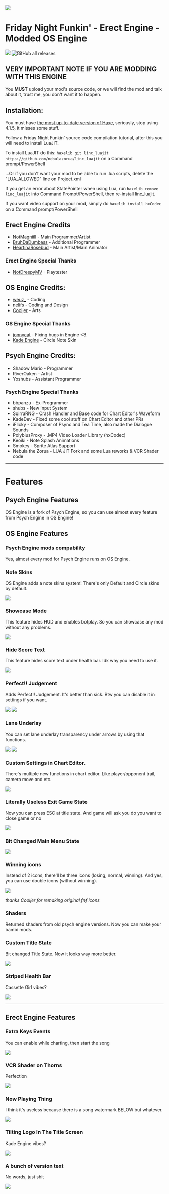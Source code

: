 ![](erectenginelogo.png)
# Friday Night Funkin' - Erect Engine - Modded OS Engine
![](https://img.shields.io/github/license/Magniill/FNF-ErectEngine) ![GitHub all releases](https://img.shields.io/github/downloads/Magniill/FNF-ErectEngine/total)

## VERY IMPORTANT NOTE IF YOU ARE MODDING WITH THIS ENGINE
You **MUST** upload your mod's source code, or we will find the mod and talk about it, trust me, you don't want it to happen.

## Installation:
You must have [the most up-to-date version of Haxe](https://haxe.org/download/), seriously, stop using 4.1.5, it misses some stuff.

Follow a Friday Night Funkin' source code compilation tutorial, after this you will need to install LuaJIT.

To install LuaJIT do this: `haxelib git linc_luajit https://github.com/nebulazorua/linc_luajit` on a Command prompt/PowerShell

...Or if you don't want your mod to be able to run .lua scripts, delete the "LUA_ALLOWED" line on Project.xml

If you get an error about StatePointer when using Lua, run `haxelib remove linc_luajit` into Command Prompt/PowerShell, then re-install linc_luajit.

If you want video support on your mod, simply do `haxelib install hxCodec` on a Command prompt/PowerShell

## Erect Engine Credits
* [NotMagniill](https://twitter.com/magniill) - Main Programmer/Artist
* [BruhDaDumbass](https://twitter.com/bruh_thedumbass) - Additional Programmer
* [HeartinaRosebud](https://twitter.com/HeartinaRosebud) - Main Artist/Main Animator

### Erect Engine Special Thanks
* [NotDreepyMV](https://www.youtube.com/channel/UCi32t97MCZr585ItbmlzCZA) - Playtester

## OS Engine Credits:
* [weuz_](https://github.com/notweuz) - Coding
* [nelifs](https://github.com/nelifs) - Coding and Design
* [Cooljer](https://github.com/cooljer) - Arts

### OS Engine Special Thanks
* [jonnycat](https://github.com/McJonnycat) - Fixing bugs in Engine <3.
* [Kade Engine](https://gamebanana.com/mods/44291) - Circle Note Skin

## Psych Engine Credits:
* Shadow Mario - Programmer
* RiverOaken - Artist
* Yoshubs - Assistant Programmer

### Psych Engine Special Thanks
* bbpanzu - Ex-Programmer
* shubs - New Input System
* SqirraRNG - Crash Handler and Base code for Chart Editor's Waveform
* KadeDev - Fixed some cool stuff on Chart Editor and other PRs
* iFlicky - Composer of Psync and Tea Time, also made the Dialogue Sounds
* PolybiusProxy - .MP4 Video Loader Library (hxCodec)
* Keoiki - Note Splash Animations
* Smokey - Sprite Atlas Support
* Nebula the Zorua - LUA JIT Fork and some Lua reworks & VCR Shader code
_____________________________________

# Features

## Psych Engine Features

OS Engine is a fork of Psych Engine, so you can use almost every feature from Psych Engine in OS Engine!

## OS Engine Features

### Psych Engine mods compability
Yes, almost every mod for Psych Engine runs on OS Engine.

### Note Skins
OS Engine adds a note skins system! There's only Default and Circle skins by default.

![](https://media.discordapp.net/attachments/969211146412363828/969211181728399420/unknown.png)

### Showcase Mode
This feature hides HUD and enables botplay. So you can showcase any mod without any problems.

![](https://media.discordapp.net/attachments/969211146412363828/969211657307951104/unknown.png)

### Hide Score Text
This feature hides score text under health bar. Idk why you need to use it.

![](https://media.discordapp.net/attachments/969211146412363828/969211797993299979/unknown.png)

### Perfect!! Judgement
Adds Perfect!! Judgement. It's better than sick. Btw you can disable it in settings if you want.

![](https://media.discordapp.net/attachments/969211146412363828/969213039230455838/unknown.png)
![](https://media.discordapp.net/attachments/969211146412363828/969212313410351134/unknown.png?width=1440&height=190)

### Lane Underlay
You can set lane underlay transparency under arrows by using that functions.

![](https://media.discordapp.net/attachments/969211146412363828/969212761605296198/unknown.png?width=465&height=676)
![](https://media.discordapp.net/attachments/969211146412363828/969212421887635546/unknown.png?width=1440&height=326)

### Custom Settings in Chart Editor.
There's multiple new functions in chart editor. Like player/opponent trail, camera move and etc.

![](https://media.discordapp.net/attachments/969211146412363828/969213936924774430/unknown.png)

### Literally Useless Exit Game State
Now you can press ESC at title state. And game will ask you do you want to close game or no

![](https://media.discordapp.net/attachments/969211146412363828/969214715702177812/unknown.png?width=1202&height=676)

### Bit Changed Main Menu State

![](https://media.discordapp.net/attachments/969211146412363828/969214974369099807/unknown.png)

### Winning icons 
Instead of 2 icons, there'll be three icons (losing, normal, winning). And yes, you can use double icons (without winning).

![](https://github.com/weuz-github/FNF-OSEngine/blob/main/assets/preload/images/icons/icon-bf.png?raw=true)

*thanks Cooljer for remaking original fnf icons*

### Shaders
Returned shaders from old psych engine versions. Now you can make your bambi mods.

### Custom Title State
Bit changed Title State. Now it looks way more better.

![](https://media.discordapp.net/attachments/969211146412363828/969215626126196797/unknown.png?width=1202&height=676)

### Striped Health Bar
Cassette Girl vibes?

![](https://media.discordapp.net/attachments/969211146412363828/969218236950397038/unknown.png)

- - -

## Erect Engine Features

### Extra Keys Events
You can enable while charting, then start the song

![](updates/extrakeys.png)

### VCR Shader on Thorns
Perfection

![](updates/shaderonthorns.jpg)

### Now Playing Thing
I think it's useless because there is a song watermark BELOW but whatever.

![](updates/nowplaying.png)

### Tilting Logo In The Title Screen
Kade Engine vibes?

![](updates/thelogothatsalwaysmoving.png)

### A bunch of version text
No words, just shit

![](updates/abunchoftext.png)
